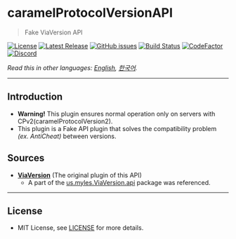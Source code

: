 # caramelProtocolVersionAPI 
> Fake ViaVersion API

[![License](https://img.shields.io/github/license/LemonCaramel/caramelProtocolVersionAPI)](https://github.com/LemonCaramel/caramelProtocolVersionAPI/blob/master/LICENSE)
[![Latest Release](https://img.shields.io/github/v/release/LemonCaramel/caramelProtocolVersionAPI)](https://caramel.moe/)
[![GitHub issues](https://img.shields.io/github/issues/LemonCaramel/caramelProtocolVersionAPI)](https://github.com/LemonCaramel/caramelProtocolVersionAPI/issues)
[![Build Status](https://travis-ci.com/LemonCaramel/caramelProtocolVersionAPI.svg?branch=master)](https://travis-ci.com/LemonCaramel/caramelProtocolVersionAPI)
[![CodeFactor](https://www.codefactor.io/repository/github/lemoncaramel/caramelprotocolversionapi/badge/master)](https://www.codefactor.io/repository/github/lemoncaramel/caramelprotocolversionapi/overview/master)
[![Discord](https://img.shields.io/badge/use%20server-%20discord-blue.svg)](https://discord.gg/f9qGtYF)

*Read this in other languages: [English](README.md), [한국어](README.ko.md).*

--------


Introduction
--------
 - **Warning!** This plugin ensures normal operation only on servers with CPv2(caramelProtocolVersion2).
 - This plugin is a Fake API plugin that solves the compatibility problem *(ex. AntiCheat)* between versions.

Sources
--------
 - **[ViaVersion](https://github.com/ViaVersion/ViaVersion)** (The original plugin of this API)
    - A part of the [us.myles.ViaVersion.api](https://github.com/ViaVersion/ViaVersion/blob/master/common/src/main/java/us/myles/ViaVersion/api) package was referenced.

----------

License
--------
 - MIT License, see [LICENSE](https://github.com/LemonCaramel/caramelProtocolVersionAPI/blob/master/LICENSE) for more details.
